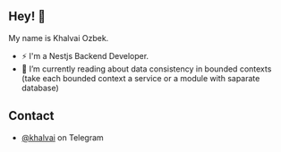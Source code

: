 ## Hey! 👋

My name is Khalvai Ozbek.


- ⚡ I'm a Nestjs Backend Developer.
- 🔭 I’m currently reading about data consistency in bounded contexts (take each bounded context a service or a module with saparate database)


## Contact
- [@khalvai](https://t.me/khalvai) on Telegram
